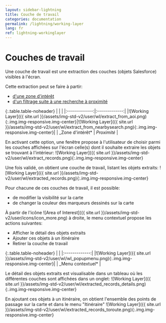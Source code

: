 ```yaml
---
layout: sidebar-lightning
title: Couche de travail
categories: documentation
permalink: /lightning/working-layer
lang: fr
ref: lightning-workinglayer
---
```


<style>
  .table-noheader th { display:none;}
</style>

# Couches de travail

Une couche de travail est une extraction des couches (objets Salesforce) visibles à l'écran.

Cette extraction peut se faire à partir:

- [d'une zone d'intérêt](/lightning/zone-interet)
- [d'un filtrage suite à une recherche à proximité](/lightning/objects#filtrage-par-recherche--proximit)

{:.table.table-noheader}
| | |
|:-------------:|:-------------:|
|![Working Layer]({{ site.url }}/assets/img-std-v2/user/wl/extract_from_aoi.png){:.img.img-responsive.img-center}|![Working Layer]({{ site.url }}/assets/img-std-v2/user/wl/extract_from_nearbysearch.png){:.img.img-responsive.img-center}|
| \_Zone d'intérêt* | _Proximité_ |

En activant cette option, une fenêtre propose à l'utilisateur de choisir parmi les couches affichées sur l'écran celle(s) dont il souhaite extraire les objets se trouvant à l'intérieur:
![Working Layer]({{ site.url }}/assets/img-std-v2/user/wl/extract_records.png){:.img.img-responsive.img-center}

Une fois validé, on obtient une couche de travail, listant les objets extraits:
![Working Layer]({{ site.url }}/assets/img-std-v2/user/wl/extracted_records.png){:.img.img-responsive.img-center}

Pour chacune de ces couches de travail, il est possible:

- de modifier la visibilité sur la carte
- de changer la couleur des marqueurs dessinés sur la carte

&Agrave; partir de l'icône ![Area of Interest]({{ site.url }}/assets/img-std-v2/user/icons/icon_more.png) à droite, le menu contextuel propose les actions suivantes:

- Afficher le détail des objets extraits
- Ajouter ces objets à un itinéraire
- Retirer la couche de travail

{:.table.table-noheader}
| |
|:-------------:|
|![Working Layer]({{ site.url }}/assets/img-std-v2/user/wl/wl_popupmenu.png){:.img.img-responsive.img-center}|
| \_Menu contextuel* |

Le détail des objets extraits est visualisable dans un tableau où les différentes couches sont affichées dans un onglet:
![Working Layer]({{ site.url }}/assets/img-std-v2/user/wl/extracted_records_details.png){:.img.img-responsive.img-center}

En ajoutant ces objets à un itinéraire, on obtient l'ensemble des points de passage sur la carte et dans le menu "Itinéraire"
![Working Layer]({{ site.url }}/assets/img-std-v2/user/wl/extracted_records_toroute.png){:.img.img-responsive.img-center}
